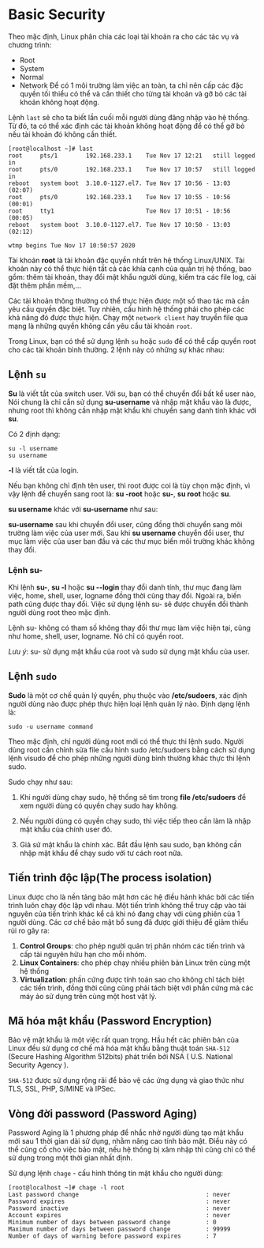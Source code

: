 # Basic Security

Theo mặc định, Linux phân chia các loại tài khoản ra cho các tác vụ và chương trình:

- Root
- System
- Normal
- Network
Để có 1 môi trường làm việc an toàn, ta chỉ nên cấp các đặc quyền tối thiểu có thể và cần thiết cho từng tài khoản và gỡ bỏ các tài khoản không hoạt động.

Lệnh `last` sẽ cho ta biết lần cuối mỗi người dùng đăng nhập vào hệ thống. Từ đó, ta có thể xác định các tài khoản không hoạt động để có thể gỡ bỏ nếu tài khoản đó không cần thiết.

```
[root@localhost ~]# last
root     pts/1        192.168.233.1    Tue Nov 17 12:21   still logged in
root     pts/0        192.168.233.1    Tue Nov 17 10:57   still logged in
reboot   system boot  3.10.0-1127.el7. Tue Nov 17 10:56 - 13:03  (02:07)
root     pts/0        192.168.233.1    Tue Nov 17 10:55 - 10:56  (00:01)
root     tty1                          Tue Nov 17 10:51 - 10:56  (00:05)
reboot   system boot  3.10.0-1127.el7. Tue Nov 17 10:50 - 13:03  (02:12)

wtmp begins Tue Nov 17 10:50:57 2020
```
Tài khoản **root** là tài khoản đặc quyền nhất trên hệ thống Linux/UNIX. Tài khoản này có thể thực hiện tất cả các khía cạnh của quản trị hệ thống, bao gồm: thêm tài khoản, thay đổi mật khẩu người dùng, kiểm tra các file log, cài đặt thêm phần mềm,...

Các tài khoản thông thường có thể thực hiện được một số thao tác mà cần yêu cầu quyền đặc biệt. Tuy nhiên, cấu hình hệ thống phải cho phép các khả năng đó được thực hiện. Chạy một `network client` hay truyền file qua mạng là những quyền không cần yêu cầu tài khoản `root`.

Trong Linux, bạn có thể sử dụng lệnh `su` hoặc `sudo` để có thể cấp quyền root cho các tài khoản bình thường. 2 lệnh này có những sự khác nhau:

##  Lệnh `su`

**Su** là viết tắt của switch user. Với su, bạn có thể chuyển đổi bất kể user nào, Nói chung là chỉ cần sử dụng **su-username** và nhập mật khẩu vào là được, nhưng root thì không cần nhập mật khẩu khi chuyển sang danh tính khác với **su**.

Có 2 định dạng:

```
su -l username
su username
```

**-l** là viết tắt của login.

Nếu bạn không chỉ định tên user, thì root được coi là tùy chọn mặc định, vì vậy lệnh để chuyển sang root là: **su -root** hoặc **su-**, **su root** hoặc **su**.

**su username** khác với **su-username** như sau:

**su-username** sau khi chuyển đổi user, cũng đồng thời chuyển sang môi trường làm việc của user mới. Sau khi **su username** chuyển đổi user, thư mục làm việc của user ban đầu và các thư mục biến môi trường khác không thay đổi.
### Lệnh su-

Khi lệnh **su-**, **su -l** hoặc **su --login** thay đổi danh tính, thư mục đang làm việc, home, shell, user, logname đồng thời cũng thay đổi. Ngoài ra, biến path cũng được thay đổi. Việc sử dụng lệnh su- sẽ được chuyển đổi thành người dùng root theo mặc định.

Lệnh su- không có tham số không thay đổi thư mục làm việc hiện tại, cũng như home, shell, user, logname. Nó chỉ có quyền root.

*Lưu ý*: su- sử dụng mật khẩu của root và sudo sử dụng mật khẩu của user.

## Lệnh `sudo`

**Sudo** là một cơ chế quản lý quyền, phụ thuộc vào **/etc/sudoers**, xác định người dùng nào được phép thực hiện loại lệnh quản lý nào. Định dạng lệnh là:
```
sudo -u username command
```

Theo mặc định, chỉ người dùng root mới có thể thực thi lệnh sudo. Người dùng root cần chỉnh sửa file cấu hình sudo /etc/sudoers bằng cách sử dụng lệnh visudo để cho phép những người dùng bình thường khác thực thi lệnh sudo.

Sudo chạy như sau:

1) Khi người dùng chạy sudo, hệ thống sẽ tìm trong **file /etc/sudoers** để xem người dùng có quyền chạy sudo hay không.

2) Nếu người dùng có quyền chạy sudo, thì việc tiếp theo cần làm là nhập mật khẩu của chính user đó.

3) Giả sử mật khẩu là chính xác. Bắt đầu lệnh sau sudo, bạn không cần nhập mật khẩu để chạy sudo với tư cách root nữa.

## Tiến trình độc lập(The process isolation)

Linux được cho là nền tảng bảo mật hơn các hệ điều hành khác bởi các tiến trình luôn chạy độc lập với nhau. Một tiến trình không thể truy cập vào tài nguyên của tiến trình khác kể cả khi nó đang chạy với cùng phiên của 1 người dùng. Các cơ chế bảo mật bổ sung đã được giới thiệu để giảm thiểu rủi ro gây ra:
1. **Control Groups**: cho phép người quản trị phân nhóm các tiến trình và cấp tài nguyên hữu hạn cho mỗi nhóm.
2. **Linux Containers**: cho phép chạy nhiều phiên bản Linux trên cùng một hệ thống
3. **Virtualization**: phần cứng được tính toán sao cho không chỉ tách biệt các tiến trình, đồng thời cũng cũng phải tách biệt với phần cứng mà các máy ảo sử dụng trên cùng một host vật lý.

## Mã hóa mật khẩu (Password Encryption)
Bảo vệ mật khẩu là một việc rất quan trọng. Hầu hết các phiên bản của Linux đều sử dụng cơ chế mã hóa mật khẩu bằng thuật toán `SHA-512` (Secure Hashing Algorithm 512bits) phát triển bởi NSA ( U.S. National Security Agency ).

`SHA-512` được sử dụng rộng rãi để bảo vệ các ứng dụng và giao thức như TLS, SSL, PHP, S/MINE và IPSec.

## Vòng đời password (Password Aging)
Password Aging là 1 phương pháp để nhắc nhở người dùng tạo mật khẩu mới sau 1 thời gian dài sử dụng, nhằm nâng cao tính bảo mật. Điều này có thể củng cố cho việc bảo mật, nếu hệ thống bị xâm nhập thì cũng chỉ có thể sử dụng trong một thời gian nhất định.

Sử dụng lệnh `chage` - cấu hình thông tin mật khẩu cho người dùng:
```
[root@localhost ~]# chage -l root
Last password change                                    : never
Password expires                                        : never
Password inactive                                       : never
Account expires                                         : never
Minimum number of days between password change          : 0
Maximum number of days between password change          : 99999
Number of days of warning before password expires       : 7
```